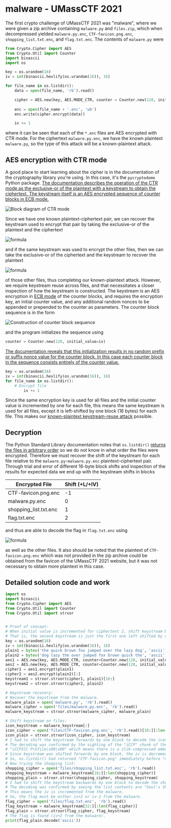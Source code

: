 # malware - UMassCTF 2021
The first crypto challenge of UMassCTF 2021 was "malware", where we were given a zip archive containing `malware.py` and `files.zip`, which when decompressed yielded `malware.py.enc`, `CTF-favicon.png.enc`, `shopping_list.txt.enc`, and `flag.txt.enc`. The contents of `malware.py` were
```python
from Crypto.Cipher import AES
from Crypto.Util import Counter
import binascii
import os

key = os.urandom(16)
iv = int(binascii.hexlify(os.urandom(16)), 16)

for file_name in os.listdir():
    data = open(file_name, 'rb').read()

    cipher = AES.new(key, AES.MODE_CTR, counter = Counter.new(128, initial_value=iv))
    
    enc = open(file_name + '.enc', 'wb')
    enc.write(cipher.encrypt(data))

    iv += 1
```
where it can be seen that each of the `*.enc` files are AES encrypted with CTR mode. For the ciphertext `malware.py.enc`, we have the known plaintext `malware.py`, so the type of this attack will be a known-plaintext attack.
## AES encryption with CTR mode
A good place to start learning about the cipher is in the documentation of the cryptography library you're using. In this case, it's the `pycryptodome` Python package. [The documentation describes the operation of the CTR mode as the exclusive-or of the plaintext with a keystream to obtain the ciphertext. The keystream itself is an AES encrypted sequence of counter blocks in ECB mode.](https://pycryptodome.readthedocs.io/en/latest/src/cipher/classic.html#ctr-mode)

![Block diagram of CTR mode](https://upload.wikimedia.org/wikipedia/commons/4/4d/CTR_encryption_2.svg)

Since we have one known plaintext-ciphertext pair, we can recover the keystream used to encrypt that pair by taking the exclusive-or of the plaintext and the ciphertext

![formula](https://render.githubusercontent.com/render/math?math=P\oplus%20C=P\oplus(P\oplus%20K)=K)

and if the same keystream was used to encrypt the other files, then we can take the exclusive-or of the ciphertext and the keystream to recover the plaintext

![formula](https://render.githubusercontent.com/render/math?math=C\oplus%20K=(P%20\oplus%20K)\oplus%20K=P)

of those other files, thus completing our known-plaintext attack. However, we require keystream reuse across files, and that necessitates a closer inspection of how the keystream is constructed. The keystream is an AES encryption in [ECB mode](https://en.wikipedia.org/wiki/Block_cipher_mode_of_operation#Electronic_codebook_(ECB)) of the counter blocks, and requires the encryption key, an initial counter value, and any additional random nonces to be appended or prepended to the counter as parameters. The counter block sequence is in the form

![Construction of counter block sequence](https://pycryptodome.readthedocs.io/en/latest/_images/counter_be.png)

and the program initializes the sequence using
```python
counter = Counter.new(128, initial_value=iv)
```
[The documentation reveals that this initialization results in no random prefix or suffix nonce value for the counter block. In this case each counter block in the sequence consists entirely of the counter value.](https://pycryptodome.readthedocs.io/en/latest/src/util/util.html#crypto-util-counter-module)
```python
key = os.urandom(16)
iv = int(binascii.hexlify(os.urandom(16)), 16)
for file_name in os.listdir():
    # Encrypt file
		iv += 1
```
Since the same encryption key is used for all files and the initial counter value is incremented by one for each file, this means the same keystream is used for all files, except it is left-shifted by one block (16 bytes) for each file. This makes our [known-plaintext keystream-reuse attack](https://crypto.stackexchange.com/a/35225) possible.
## Decryption
The Python Standard Library documentation notes that `os.listdir()` [returns the files in arbitrary order](https://docs.python.org/3/library/os.html#os.listdir) so we do not know in what order the files were encrypted. Therefore we must recover the shift of the keystream for each file relative to the `malware.py`-`malware.py.enc` plaintext-ciphertext pair. Through trial and error of different 16-byte block shifts and inspection of the results for expected data we end up with the keystream shifts in blocks

| Encrypted File | Shift (+L/+IV) |
| -------- | -------- |
| CTF-favicon.png.enc | -1 |
| malware.py.enc | 0 |
| shopping_list.txt.enc | 1 |
| flag.txt.enc | 2 |

and thus are able to decode the flag in `flag.txt.enc` using

![formula](https://render.githubusercontent.com/render/math?math=C\oplus%20(K\ll%2032\text{B})=(P%20\oplus%20(K\ll%2032\text{B}))\oplus%20(K\ll%2032\text{B})=P)

as well as the other files. It also should be noted that the plaintext of `CTF-favicon.png.enc` which was not provided in the zip archive could be obtained from the favicon of the UMassCTF 2021 website, but it was not necessary to obtain more plaintext in this case.
## Detailed solution code and work
```python
import os
import binascii
from Crypto.Cipher import AES
from Crypto.Util import Counter
from Crypto.Util import strxor


# Proof of concept:
# When initial value is incremented for ciphertext 2, shift keystream backward one block.
# That is, the second keystream is just the first one left shifted by one block (16 bytes).
key = os.urandom(16)
iv = int(binascii.hexlify(os.urandom(16)), 16)
plain1 = bytes('the quick brown fox jumped over the lazy dog', 'ascii')
plain2 = bytes('dog lazy the over jumped fox brown quick the', 'ascii')
aes1 = AES.new(key, AES.MODE_CTR, counter=Counter.new(128, initial_value=iv))
aes2 = AES.new(key, AES.MODE_CTR, counter=Counter.new(128, initial_value=iv+1))
cipher1 = aes1.encrypt(plain1)
cipher2 = aes2.encrypt(plain2)[:]
keystream1 = strxor.strxor(cipher1, plain1)[16:]
keystream2 = strxor.strxor(cipher2, plain2)

# Keystream recovery:
# Recover the keystream from the malware.
malware_plain = open('malware.py', 'rb').read()
malware_cipher = open('files/malware.py.enc', 'rb').read()
malware_keystream = strxor.strxor(malware_cipher, malware_plain)

# Shift keystream on files:
icon_keystream = malware_keystream[:]
icon_cipher = open('files/CTF-favicon.png.enc', 'rb').read()[16:][:len(icon_keystream)]
icon_plain = strxor.strxor(icon_cipher, icon_keystream)
# I had to shift the keystream forwards by one block to decode the icon ciphertext.
# The decoding was confirmed by the sighting of the "iCCP" chunk of the PNG specification
# "iCCPICC Profile\x00\x00" which means there is a zlib-compressed embedded ICC profile.
# Since keystream was shifted forwards by one block, the iv is decremented from the malware.
# So, os.listdir() had returned "CTF-favicon.png" immediately before "malware.py".
# Now trying the shopping list:
shopping_cipher = open('files/shopping_list.txt.enc', 'rb').read()
shopping_keystream = malware_keystream[16:][:len(shopping_cipher)]
shopping_plain = strxor.strxor(shopping_cipher, shopping_keystream)
# I had to shift the keystream backwards by one block to decode the shopping ciphertext.
# The decoding was confirmed by seeing the list contents are "Soul's Shopping List".
# This means the iv is incremented from the malware.
# So, the flag must be either iv+2 or iv-2 from the malware.
flag_cipher = open('files/flag.txt.enc', 'rb').read()
flag_keystream = malware_keystream[32:][:len(flag_cipher)]
flag_plain = strxor.strxor(flag_cipher, flag_keystream)
# The flag is found (iv+2 from the malware).
print(flag_plain.decode('ascii'))
```
